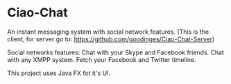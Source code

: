 Ciao-Chat
=========

An instant messaging system with social network features.
(This is the client, for server go to: https://github.com/goodinges/Ciao-Chat-Server)

Social networks features:
Chat with your Skype and Facebook friends.
Chat with any XMPP system.
Fetch your Facebook and Twitter timeline.

This project uses Java FX fot it's UI.
